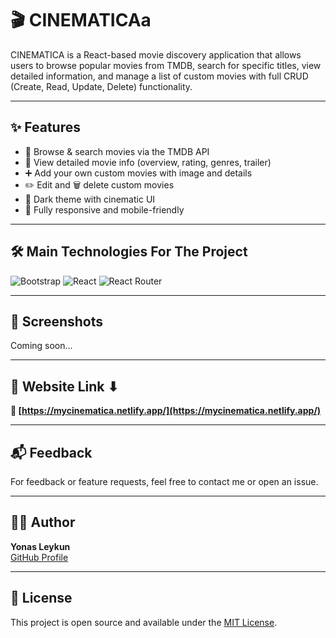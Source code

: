 # 🎬 CINEMATICAa

CINEMATICA is a React-based movie discovery application that allows users to browse popular movies from TMDB, search for specific titles, view detailed information, and manage a list of custom movies with full CRUD (Create, Read, Update, Delete) functionality.

---

## ✨ Features

- 🔎 Browse & search movies via the TMDB API
- 🎥 View detailed movie info (overview, rating, genres, trailer)
- ➕ Add your own custom movies with image and details
- ✏️ Edit and 🗑️ delete custom movies
- 🌙 Dark theme with cinematic UI
- 📱 Fully responsive and mobile-friendly

---

## 🛠 Main Technologies For The Project

![Bootstrap](https://img.shields.io/badge/bootstrap-%23563D7C.svg?style=for-the-badge&logo=bootstrap&logoColor=white) 
![React](https://img.shields.io/badge/react-%2320232a.svg?style=for-the-badge&logo=react&logoColor=%2361DAFB)
![React Router](https://img.shields.io/badge/React_Router-CA4245?style=for-the-badge&logo=react-router&logoColor=white)

---

## 📸 Screenshots

Coming soon...

---

## 📌 Website Link ⬇

**🔗 [https://mycinematica.netlify.app/](https://mycinematica.netlify.app/)**

---

## 📬 Feedback

For feedback or feature requests, feel free to contact me or open an issue.

---

## 🧑‍💻 Author

**Yonas Leykun**  
[GitHub Profile](https://github.com/yonasleykun27)

---

## 📄 License

This project is open source and available under the [MIT License](LICENSE).